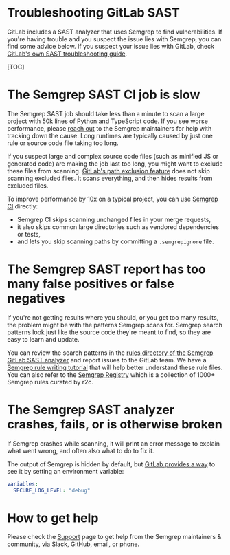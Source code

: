 # Troubleshooting GitLab SAST

GitLab includes a SAST analyzer that uses Semgrep to find vulnerabilities.
If you're having trouble and you suspect the issue lies with Semgrep, you can find some advice below.
If you suspect your issue lies with GitLab,
check [GitLab's own SAST troubleshooting guide](https://docs.gitlab.com/ee/user/application_security/sast/#troubleshooting).

[TOC]

# The Semgrep SAST CI job is slow

The Semgrep SAST job should take less than a minute
to scan a large project with 50k lines of Python and TypeScript code.
If you see worse performance,
please [reach out](../support.md) to the Semgrep maintainers for help with tracking down the cause.
Long runtimes are typically caused by just one rule or source code file taking too long.

If you suspect large and complex source code files (such as minified JS or generated code)
are making the job last too long, you might want to exclude these files from scanning.
[GitLab's path exclusion feature](https://docs.gitlab.com/ee/user/application_security/sast/#vulnerability-filters)
does not skip scanning excluded files. It scans everything, and then hides results from excluded files.

To improve performance by 10x on a typical project, you can use [Semgrep CI](../semgrep-ci.md) directly:

- Semgrep CI skips scanning unchanged files in your merge requests,
- it also skips common large directories such as vendored dependencies or tests,
- and lets you skip scanning paths by committing a `.semgrepignore` file.

# The Semgrep SAST report has too many false positives or false negatives

If you're not getting results where you should,
or you get too many results, the problem might be with the patterns Semgrep scans for.
Semgrep search patterns look just like the source code they're meant to find,
so they are easy to learn and update.

You can review the search patterns in the
[rules directory of the Semgrep GitLab SAST analyzer](https://gitlab.com/gitlab-org/security-products/analyzers/semgrep/-/tree/main/rules)
and report issues to the GitLab team.
We have a [Semgrep rule writing tutorial](https://semgrep.dev/learn)
that will help better understand these rule files.
You can also refer to the [Semgrep Registry](https://semgrep.dev/r)
which is a collection of 1000+ Semgrep rules curated by r2c.

<!--
# The Semgrep SAST analyzer reports no results

TODO
-->

# The Semgrep SAST analyzer crashes, fails, or is otherwise broken

If Semgrep crashes while scanning,
it will print an error message to explain what went wrong,
and often also what to do to fix it.

The output of Semgrep is hidden by default,
but [GitLab provides a way](https://docs.gitlab.com/ee/user/application_security/sast/#sast-debug-logging)
to see it by setting an environment variable:

```yaml
variables:
  SECURE_LOG_LEVEL: "debug"
```

# How to get help

Please check the [Support](../support.md) page to get help from the Semgrep maintainers & community,
via Slack, GitHub, email, or phone.

